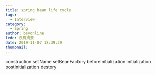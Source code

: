 ```yaml
---
title: spring bean life cycle
tags:
  - Interview
category:
  - Spring
author: bsyonline
lede: 没有摘要
date: 2019-11-07 18:39:29
thumbnail:
---
```


construction
setName
setBeanFactory
beforeInitialization
initialization
postInitialization
destory






